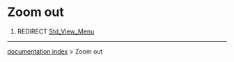 # Zoom out
1.  REDIRECT [Std\_View\_Menu](Std_View_Menu.md)

---
[documentation index](../README.md) > Zoom out
